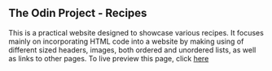 ## The Odin Project - Recipes

This is a practical website designed to showcase various recipes.
It focuses mainly on incorporating HTML code into a website by making using of
different sized headers, images, both ordered and unordered lists, as well as
links to other pages.
To live preview this page, click [here](akadwa.github.io/odin-recipes)